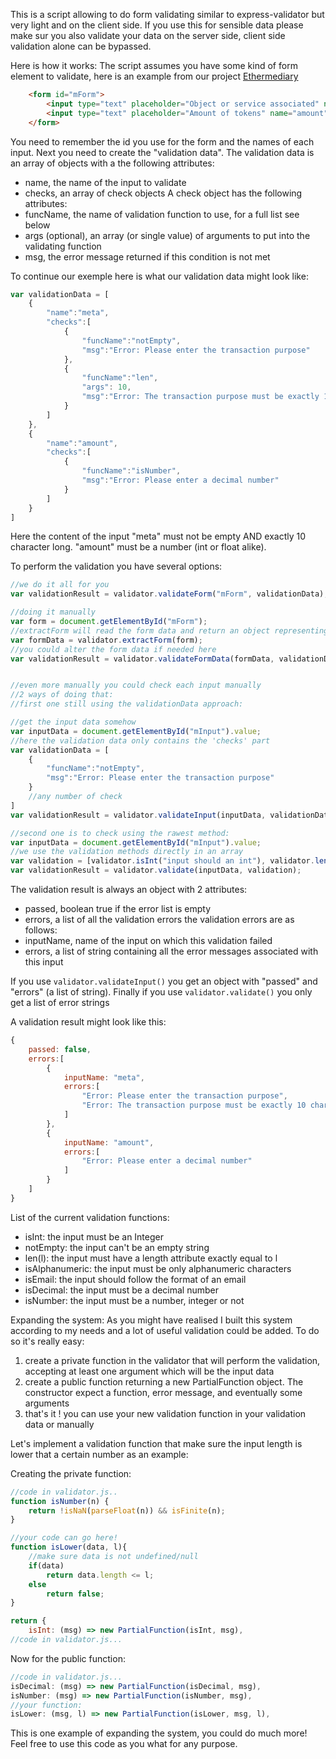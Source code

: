 This is a script allowing to do form validating similar to express-validator but very light and on the client side.
If you use this for sensible data please make sur you also validate your data on the server side, client side validation alone can be bypassed.

Here is how it works:
The script assumes you have some kind of form element to validate, here is an example from our project [Ethermediary](https://github.com/Ethermediary/ethermediary_web)

```html
    <form id="mForm">
        <input type="text" placeholder="Object or service associated" name="meta"/>
        <input type="text" placeholder="Amount of tokens" name="amount"/>
    </form>
```
You need to remember the id you use for the form and the names of each input. Next you need to create the "validation data".
The validation data is an array of objects with a the following attributes:
 - name, the name of the input to validate
 - checks, an array of check objects
A check object has the following attributes:
 - funcName, the name of validation function to use, for a full list see below
 - args (optional), an array (or single value) of arguments to put into the validating function
 - msg, the error message returned if this condition is not met

To continue our exemple here is what our validation data might look like:
```javascript
var validationData = [
    {
        "name":"meta",
        "checks":[
            {
                "funcName":"notEmpty",
                "msg":"Error: Please enter the transaction purpose"
            },
            {
                "funcName":"len",
                "args": 10,
                "msg":"Error: The transaction purpose must be exactly 10 character long"
            }
        ]
    },
    {
        "name":"amount",
        "checks":[
            {
                "funcName":"isNumber",
                "msg":"Error: Please enter a decimal number"
            }
        ]
    }
]
```
Here the content of the input "meta" must not be empty AND exactly 10 character long. "amount" must be a number (int or float alike).

To perform the validation you have several options:
```javascript
//we do it all for you
var validationResult = validator.validateForm("mForm", validationData);

//doing it manually
var form = document.getElementById("mForm");
//extractForm will read the form data and return an object representing it
var formData = validator.extractForm(form);
//you could alter the form data if needed here
var validationResult = validator.validateFormData(formData, validationData);


//even more manually you could check each input manually
//2 ways of doing that:
//first one still using the validationData approach:

//get the input data somehow
var inputData = document.getElementById("mInput").value;
//here the validation data only contains the 'checks' part
var validationData = [
    {
        "funcName":"notEmpty",
        "msg":"Error: Please enter the transaction purpose"
    }
    //any number of check
]
var validationResult = validator.validateInput(inputData, validationData);

//second one is to check using the rawest method:
var inputData = document.getElementById("mInput").value;
//we use the validation methods directly in an array
var validation = [validator.isInt("input should an int"), validator.len("length should be 5", 5)];
var validationResult = validator.validate(inputData, validation);
```
The validation result is always an object with 2 attributes:
 - passed, boolean true if the error list is empty
 - errors, a list of all the validation errors
the validation errors are as follows:
 - inputName, name of the input on which this validation failed
 - errors, a list of string containing all the error messages associated with this input

If you use `validator.validateInput()` you get an object with "passed" and "errors" (a list of string).
Finally if you use `validator.validate()` you only get a list of error strings
 
A validation result might look like this:
```javascript
{
    passed: false,
    errors:[
        {
            inputName: "meta",
            errors:[
                "Error: Please enter the transaction purpose",
                "Error: The transaction purpose must be exactly 10 character long"
            ]
        },
        {
            inputName: "amount",
            errors:[
                "Error: Please enter a decimal number"
            ]
        }
    ]
}
```
List of the current validation functions:
- isInt: the input must be an Integer
- notEmpty: the input can't be an empty string
- len(l): the input must have a length attribute exactly equal to l 
- isAlphanumeric: the input must be only alphanumeric characters
- isEmail: the input should follow the format of an email
- isDecimal: the input must be a decimal number
- isNumber: the input must be a number, integer or not
    
Expanding the system:
As you might have realised I built this system according to my needs and a lot of useful validation could be added.
To do so it's really easy:
1) create a private function in the validator that will perform the validation, accepting at least one argument which will be the input data
2) create a public function returning a new PartialFunction object. The constructor expect a function, error message, and eventually some arguments
3) that's it ! you can use your new validation function in your validation data or manually

Let's implement a validation function that make sure the input length is lower that a certain number as an example:

Creating the private function:
```javascript
//code in validator.js..
function isNumber(n) {
    return !isNaN(parseFloat(n)) && isFinite(n);
}

//your code can go here!
function isLower(data, l){
    //make sure data is not undefined/null
    if(data)
        return data.length <= l;
    else
        return false;
}

return {
    isInt: (msg) => new PartialFunction(isInt, msg),
//code in validator.js...
```

Now for the public function:
```javascript
//code in validator.js...
isDecimal: (msg) => new PartialFunction(isDecimal, msg),
isNumber: (msg) => new PartialFunction(isNumber, msg),
//your function:
isLower: (msg, l) => new PartialFunction(isLower, msg, l),
```
This is one example of expanding the system, you could do much more! Feel free to use this code as you what for any purpose.
